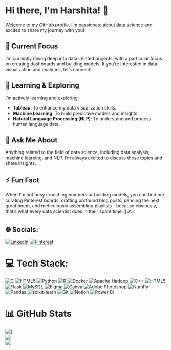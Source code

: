 # Hi there, I'm Harshita! 👋

Welcome to my GitHub profile. I’m passionate about data science and excited to share my journey with you!

## 🔭 Current Focus
I’m currently diving deep into data-related projects, with a particular focus on creating dashboards and building models. If you’re interested in data visualization and analytics, let’s connect!

## 🌱 Learning & Exploring
I’m actively learning and exploring:
- **Tableau**: To enhance my data visualization skills.
- **Machine Learning**: To build predictive models and insights.
- **Natural Language Processing (NLP)**: To understand and process human language data.


## 💬 Ask Me About
Anything related to the field of data science, including data analysis, machine learning, and NLP. I’m always excited to discuss these topics and share insights.

## ⚡ Fun Fact
When I’m not busy crunching numbers or building models, you can find me curating Pinterest boards, crafting profound blog posts, penning the next great poem, and meticulously assembling playlists—because obviously, that’s what every data scientist does in their spare time. 🎨✍️🎶



## 🌐 Socials:
[![LinkedIn](https://img.shields.io/badge/LinkedIn-%230077B5.svg?logo=linkedin&logoColor=white)](https://linkedin.com/in/https://www.linkedin.com/in/harshita-jamadade-5763a6195/) [![Pinterest](https://img.shields.io/badge/Pinterest-%23E60023.svg?logo=Pinterest&logoColor=white)](https://pinterest.com/harshitaa1511) 

# 💻 Tech Stack:
![C](https://img.shields.io/badge/c-%2300599C.svg?style=for-the-badge&logo=c&logoColor=white) ![HTML5](https://img.shields.io/badge/html5-%23E34F26.svg?style=for-the-badge&logo=html5&logoColor=white) ![Python](https://img.shields.io/badge/python-3670A0?style=for-the-badge&logo=python&logoColor=ffdd54) ![R](https://img.shields.io/badge/r-%23276DC3.svg?style=for-the-badge&logo=r&logoColor=white) ![Docker](https://img.shields.io/badge/docker-%230db7ed.svg?style=for-the-badge&logo=docker&logoColor=white) ![Apache Hadoop](https://img.shields.io/badge/Apache%20Hadoop-66CCFF?style=for-the-badge&logo=apachehadoop&logoColor=black) ![C++](https://img.shields.io/badge/c++-%2300599C.svg?style=for-the-badge&logo=c%2B%2B&logoColor=white) ![HTML5](https://img.shields.io/badge/html5-%23E34F26.svg?style=for-the-badge&logo=html5&logoColor=white) ![Flask](https://img.shields.io/badge/flask-%23000.svg?style=for-the-badge&logo=flask&logoColor=white) ![MySQL](https://img.shields.io/badge/mysql-4479A1.svg?style=for-the-badge&logo=mysql&logoColor=white) ![Figma](https://img.shields.io/badge/figma-%23F24E1E.svg?style=for-the-badge&logo=figma&logoColor=white) ![Canva](https://img.shields.io/badge/Canva-%2300C4CC.svg?style=for-the-badge&logo=Canva&logoColor=white) ![Adobe Photoshop](https://img.shields.io/badge/adobe%20photoshop-%2331A8FF.svg?style=for-the-badge&logo=adobe%20photoshop&logoColor=white) ![NumPy](https://img.shields.io/badge/numpy-%23013243.svg?style=for-the-badge&logo=numpy&logoColor=white) ![Pandas](https://img.shields.io/badge/pandas-%23150458.svg?style=for-the-badge&logo=pandas&logoColor=white) ![scikit-learn](https://img.shields.io/badge/scikit--learn-%23F7931E.svg?style=for-the-badge&logo=scikit-learn&logoColor=white) ![Git](https://img.shields.io/badge/git-%23F05033.svg?style=for-the-badge&logo=git&logoColor=white) ![Notion](https://img.shields.io/badge/Notion-%23000000.svg?style=for-the-badge&logo=notion&logoColor=white) ![Power Bi](https://img.shields.io/badge/power_bi-F2C811?style=for-the-badge&logo=powerbi&logoColor=black)
# 📊 GitHub Stats
![](https://github-readme-stats.vercel.app/api?username=JamadadeHarshita&show_icons=true&theme=dracula)]<br/>
![](https://github-readme-streak-stats.herokuapp.com/?user=jamadadeharshita&theme=dark&hide_border=false)<br/>
![](https://github-readme-stats.vercel.app/api/top-langs/?username=jamadadeharshita&theme=dark&hide_border=false&include_all_commits=false&count_private=false&layout=compact)



